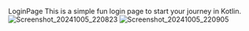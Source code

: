 L o g i n P a g e 
This is a simple fun login page to start your journey in Kotlin. 
 <br>
![Screenshot_20241005_220823](https://github.com/user-attachments/assets/83833cf0-dbe9-464b-bb80-39ac2ec660d8)
![Screenshot_20241005_220905](https://github.com/user-attachments/assets/ff26afc5-8062-4d9c-9720-f2eb5234b6a6)
